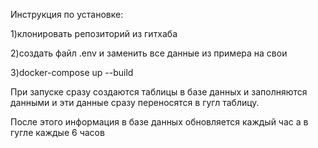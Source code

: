 Инструкция по установке:

1)клонировать репозиторий из гитхаба

2)создать файл .env и заменить все данные из примера на свои

3)docker-compose up --build


При запуске сразу создаются таблицы в базе данных и заполняются данными и эти данные сразу переносятся в гугл таблицу.

После этого информация в базе данных обновляется каждый час а в гугле каждые 6 часов
